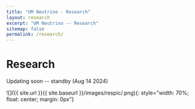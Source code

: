 ```yaml
---
title: "UM Neutrino - Research"
layout: research
excerpt: "UM Neutrino -- Research"
sitemap: false
permalink: /research/
---
```


# Research

Updating soon -- standby (Aug 14 2024)

![]({{ site.url }}{{ site.baseurl }}/images/respic/.png){: style="width: 70%; float: center; margin: 0px"}


